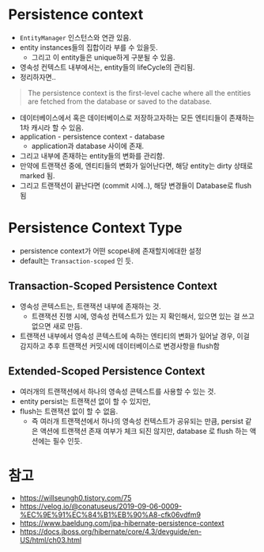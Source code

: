 # Persistence context
- `EntityManager` 인스턴스와 연관 있음.
- entity instances들의 집합이라 부를 수 있을듯.
    - 그리고 이 entity들은 unique하게 구분될 수 있음.
- 영속성 컨텍스트 내부에서는, entity들의 lifeCycle의 관리됨.
- 정리하자면..

> The persistence context is the first-level cache where all the entities are fetched from the database or saved to the database.

- 데이터베이스에서 혹은 데이터베이스로 저장하고자하는 모든 엔티티들이 존재하는 1차 캐시라 할 수 있음.
- application - persistence context - database
    - application과 database 사이에 존재.
- 그리고 내부에 존재하는 entity들의 변화를 관리함.
- 만약에 트랜잭션 중에, 엔티티들의 변화가 일어난다면, 해당 entity는 dirty 상태로 marked 됨.
- 그리고 트랜잭션이 끝난다면 (commit 시에..), 해당 변경들이 Database로 flush됨

# Persistence Context Type
- persistence context가 어떤 scope내에 존재할지에대한 설정
- default는 `Transaction-scoped` 인 듯.

## Transaction-Scoped Persistence Context
- 영속성 콘텍스트는, 트랜잭션 내부에 존재하는 것.
    - 트랜잭션 진행 시에, 영속성 컨텍스트가 있는 지 확인해서, 있으면 있는 걸 쓰고 없으면 새로 만듬.
- 트랜잭션 내부에서 영속성 콘텍스트에 속하는 엔티티의 변화가 일어날 경우, 이걸 감지하고 추후 트랜잭션 커밋시에 데이터베이스로 변경사항을 flush함

## Extended-Scoped Persistence Context
- 여러개의 트랜잭션에서 하나의 영속성 콘텍스트를 사용할 수 있는 것.
- entity persist는 트랜잭션 없이 할 수 있지만, 
- flush는 트랜잭션 없이 할 수 없음.
    - 즉 여러개 트랜잭션에서 하나의 영속성 컨텍스트가 공유되는 만큼, persist 같은 액션에 트랜잭션 존재 여부가 체크 되진 않지만, database 로 flush 하는 액션에는 필수 인듯.


# 참고
- https://willseungh0.tistory.com/75
- https://velog.io/@conatuseus/2019-09-06-0009-%EC%9E%91%EC%84%B1%EB%90%A8-cfk06vdfm9
- https://www.baeldung.com/jpa-hibernate-persistence-context
- https://docs.jboss.org/hibernate/core/4.3/devguide/en-US/html/ch03.html